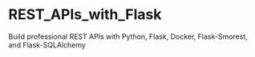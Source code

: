 # REST_APIs_with_Flask
Build professional REST APIs with Python, Flask, Docker, Flask-Smorest, and Flask-SQLAlchemy
